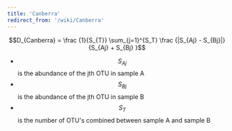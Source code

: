 ```yaml
---
title: 'Canberra'
redirect_from: '/wiki/Canberra'
---
```

$$D_{Canberra} = \frac {1}{S_{T}}   \sum_{j=1}^{S_T} \frac {|S_{Aj} - S_{Bj}|} {S_{Aj} + S_{Bj} }$$

-   $$S_{Aj}$$ is the abundance of the jth OTU in sample A
-   $$S_{Bj}$$ is the abundance of the jth OTU in sample B
-   $$S_{T}$$ is the number of OTU\'s combined between sample A and sample
    B
